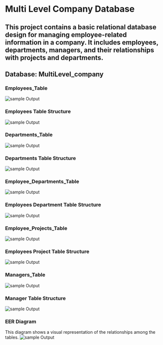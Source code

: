 # Multi Level Company Database 
This project contains a basic relational database design for managing employee-related information in a company.
It includes employees, departments, managers, and their relationships with projects and departments.
---

## Database: MultiLevel_company


### Employees_Table
![sample Output](images/TASK1.1.PNG)


### Employees Table Structure 
![sample Output](images/TASK1.1.PNG)


### Departments_Table
![sample Output](images/TASK2.1.PNG)


### Departments Table Structure 
![sample Output](images/TASK2.1.PNG)


### Employee_Departments_Table
![sample Output](images/TASK3.1.PNG)


### Employees Department Table Structure 
![sample Output](images/TASK3.1.PNG)


### Employee_Projects_Table
![sample Output](images/TASK4.1.PNG)


### Employees Project Table Structure 
![sample Output](images/TASK4.1.PNG)


### Managers_Table
![sample Output](images/TASK5.1.PNG)


### Manager Table Structure 
![sample Output](images/TASK5.1.PNG)



### EER Diagram
This diagram shows a visual representation of the relationships among the tables.
![sample Output](images/EER.PNG)

